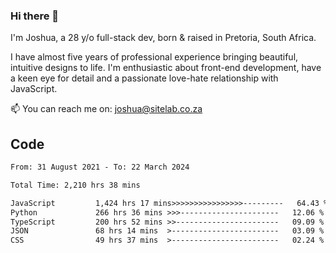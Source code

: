 ### Hi there 👋

I'm Joshua, a 28 y/o full-stack dev, born & raised in Pretoria, South Africa. 

I have almost five years of professional experience bringing beautiful, intuitive designs to life. I'm enthusiastic about front-end development, have a keen eye for detail and a passionate love-hate relationship with JavaScript.

📫 You can reach me on: joshua@sitelab.co.za

## **Code**

<!--START_SECTION:waka-->

```txt
From: 31 August 2021 - To: 22 March 2024

Total Time: 2,210 hrs 38 mins

JavaScript         1,424 hrs 17 mins>>>>>>>>>>>>>>>>---------   64.43 %
Python             266 hrs 36 mins >>>----------------------   12.06 %
TypeScript         200 hrs 52 mins >>-----------------------   09.09 %
JSON               68 hrs 14 mins  >------------------------   03.09 %
CSS                49 hrs 37 mins  >------------------------   02.24 %
```

<!--END_SECTION:waka-->
